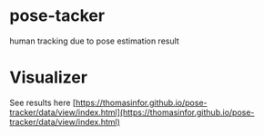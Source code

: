 # pose-tacker
human tracking due to pose estimation result

# Visualizer
See results here
[https://thomasinfor.github.io/pose-tracker/data/view/index.html](https://thomasinfor.github.io/pose-tracker/data/view/index.html)
